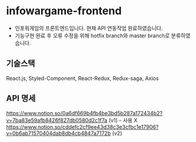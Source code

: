 # infowargame-frontend
- 인포워게임의 프론트엔드입니다. 현재 API 연동작업 완료하였습니다.
- 기능구현 완료 후 오류 수정을 위해 hotfix branch와 master branch로 분류하였습니다.
## 기술스택
React.js, Styled-Component, React-Redux, Redux-saga, Axios
## API 명세
https://www.notion.so/0a6df669b4fb4be3bd5b287a172434b2?v=7ba83e59afb8426f827db0580d2c1f7a (v1) - 사용 X
https://www.notion.so/cddefc2cf9ee43d38c3e3cfbc1e17906?v=0b6ab71570404dab8db4cb4847a7172b (v2)
